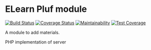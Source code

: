 # ELearn Pluf module

[![Build Status](https://travis-ci.org/pluf/spa.svg?branch=develop)](https://travis-ci.org/pluf/spa)
[![Coverage Status](https://coveralls.io/repos/github/pluf/elearn/badge.svg?branch=develop)](https://coveralls.io/github/pluf/elearn?branch=develop)
[![Maintainability](https://api.codeclimate.com/v1/badges/ca6d22f8150c245c3f31/maintainability)](https://codeclimate.com/github/pluf/elearn/maintainability)
[![Test Coverage](https://api.codeclimate.com/v1/badges/ca6d22f8150c245c3f31/test_coverage)](https://codeclimate.com/github/pluf/elearn/test_coverage)

A module to add materials.




PHP implementation of server